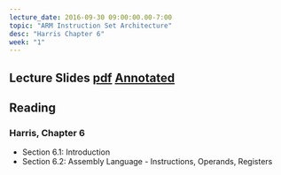 ```yaml
---
lecture_date: 2016-09-30 09:00:00.00-7:00
topic: "ARM Instruction Set Architecture"
desc: "Harris Chapter 6"
week: "1"
---
```


## Lecture Slides [pdf](https://drive.google.com/file/d/0B__7284Jee0fSER6em5LRjliQ2M/view?usp=sharing)  [Annotated](https://drive.google.com/file/d/0B__7284Jee0fWF83WXFGRlRNTFE/view?usp=sharing)

## Reading

### Harris, Chapter 6

* Section 6.1: Introduction
* Section 6.2: Assembly Language - Instructions, Operands, Registers


